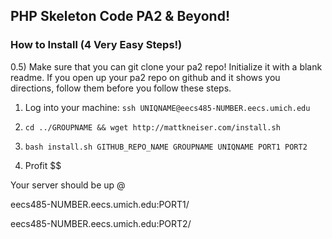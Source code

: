 ## PHP Skeleton Code PA2 & Beyond!


### How to Install (4 Very Easy Steps!)

0.5) Make sure that you can git clone your pa2 repo! Initialize it with a blank readme. If you open up your pa2 repo on github and it shows you directions, follow them before you follow these steps.

1) Log into your machine: `ssh UNIQNAME@eecs485-NUMBER.eecs.umich.edu`

2) `cd ../GROUPNAME && wget http://mattkneiser.com/install.sh`

3) `bash install.sh GITHUB_REPO_NAME GROUPNAME UNIQNAME PORT1 PORT2`

4) Profit $$


Your server should be up @

eecs485-NUMBER.eecs.umich.edu:PORT1/

eecs485-NUMBER.eecs.umich.edu:PORT2/

